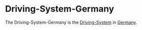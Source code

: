 # Driving-System-Germany

The Driving-System-Germany is the [Driving-System](1100100001.md) in [Germany](140000025.md).
